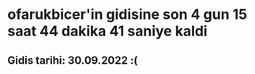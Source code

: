 # ofarukbicer'in gidisine son 4 gun 15 saat 44 dakika 41 saniye kaldi

## Gidis tarihi: 30.09.2022 :(